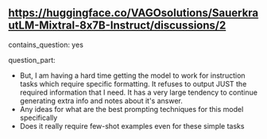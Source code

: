 ## https://huggingface.co/VAGOsolutions/SauerkrautLM-Mixtral-8x7B-Instruct/discussions/2

contains_question: yes

question_part:
- But, I am having a hard time getting the model to work for instruction tasks which require specific formatting. It refuses to output JUST the required information that I need. It has a very large tendency to continue generating extra info and notes about it's answer.
- Any ideas for what are the best prompting techniques for this model specifically
- Does it really require few-shot examples even for these simple tasks
